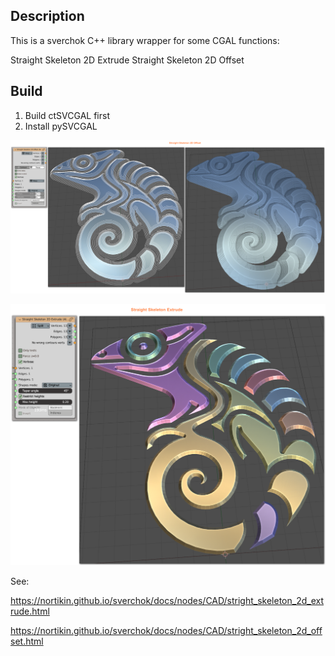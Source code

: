 ## Description

This is a sverchok C++ library wrapper for some CGAL functions:

Straight Skeleton 2D Extrude
Straight Skeleton 2D Offset

## Build

1. Build ctSVCGAL first
2. Install pySVCGAL


![ssoffset](images/StraightSkeleton2DOffset.png)

![ssextrude](images/StraightSkeleton2DExtrude.png)

See:

https://nortikin.github.io/sverchok/docs/nodes/CAD/stright_skeleton_2d_extrude.html

https://nortikin.github.io/sverchok/docs/nodes/CAD/stright_skeleton_2d_offset.html